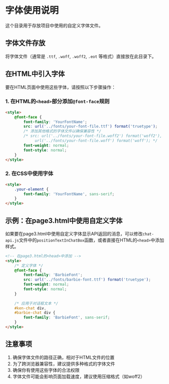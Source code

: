 # 字体使用说明

这个目录用于存放项目中使用的自定义字体文件。

## 字体文件存放

将字体文件（通常是 `.ttf`, `.woff`, `.woff2`, `.eot` 等格式）直接放在此目录下。

## 在HTML中引入字体

要在HTML页面中使用这些字体，请按照以下步骤操作：

### 1. 在HTML的`<head>`部分添加`@font-face`规则

```html
<style>
    @font-face {
        font-family: 'YourFontName';
        src: url('../fonts/your-font-file.ttf') format('truetype');
        /* 添加其他格式的字体文件以确保兼容性 */
        /* src: url('../fonts/your-font-file.woff2') format('woff2'),
             url('../fonts/your-font-file.woff') format('woff'); */
        font-weight: normal;
        font-style: normal;
    }
</style>
```

### 2. 在CSS中使用字体

```html
<style>
    .your-element {
        font-family: 'YourFontName', sans-serif;
    }
</style>
```

## 示例：在page3.html中使用自定义字体

如果要在page3.html中使用自定义字体显示API返回的消息，可以修改`chat-api.js`文件中的`positionTextInChatBox`函数，或者直接在HTML的`<head>`中添加样式。

```html
<!-- 在page3.html的<head>中添加 -->
<style>
    /* 定义字体 */
    @font-face {
        font-family: 'BarbieFont';
        src: url('../fonts/barbie-font.ttf') format('truetype');
        font-weight: normal;
        font-style: normal;
    }
    
    /* 应用于对话框文本 */
    #ken-chat div,
    #barbie-chat div {
        font-family: 'BarbieFont', sans-serif;
    }
</style>
```

## 注意事项

1. 确保字体文件的路径正确，相对于HTML文件的位置
2. 为了跨浏览器兼容性，建议提供多种格式的字体文件
3. 确保你有使用这些字体的合法权限
4. 字体文件可能会影响页面加载速度，建议使用压缩格式（如woff2）